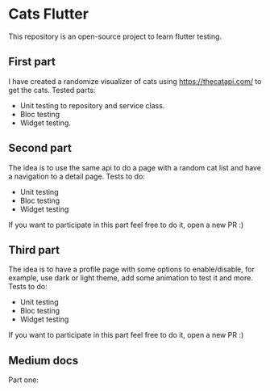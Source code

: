 # Cats Flutter

This repository is an open-source project to learn flutter testing. 

## First part

I have created a randomize visualizer of cats using https://thecatapi.com/ to get the cats.
Tested parts:

- Unit testing to repository and service class.
- Bloc testing 
- Widget testing.

## Second part

The idea is to use the same api to do a page with a random cat list and have a navigation to a detail page. 
Tests to do:

- Unit testing
- Bloc testing
- Widget testing

If you want to participate in this part feel free to do it, open a new PR :) 

## Third part

The idea is to have a profile page with some options to enable/disable, for example, use dark or light theme, add some animation to test it and more.
Tests to do:

- Unit testing
- Bloc testing
- Widget testing

If you want to participate in this part feel free to do it, open a new PR :) 

## Medium docs

Part one: 

